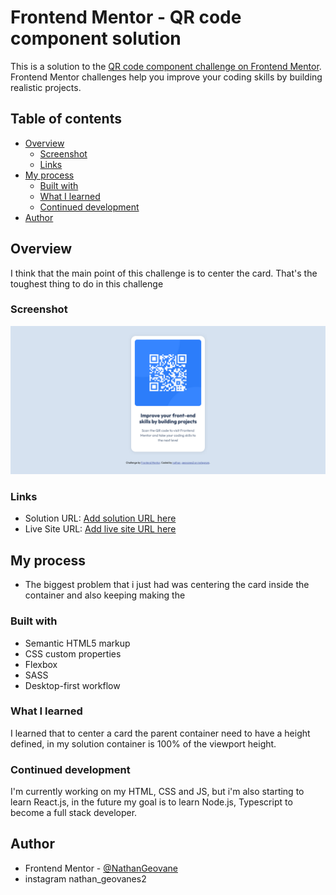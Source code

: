 # Frontend Mentor - QR code component solution

This is a solution to the [QR code component challenge on Frontend Mentor](https://www.frontendmentor.io/challenges/qr-code-component-iux_sIO_H). Frontend Mentor challenges help you improve your coding skills by building realistic projects.

## Table of contents

- [Overview](#overview)
  - [Screenshot](#screenshot)
  - [Links](#links)
- [My process](#my-process)
  - [Built with](#built-with)
  - [What I learned](#what-i-learned)
  - [Continued development](#continued-development)
- [Author](#author)

## Overview

I think that the main point of this challenge is to center the card. That's the toughest thing to do in this challenge

### Screenshot

![](images/Screenshot%202024-09-16%20at%2013-29-33%20Frontend%20Mentor%20QR%20code%20component.png)

### Links

- Solution URL: [Add solution URL here](https://your-solution-url.com)
- Live Site URL: [Add live site URL here](https://your-live-site-url.com)

## My process

- The biggest problem that i just had was centering the card inside the container and also keeping making the

### Built with

- Semantic HTML5 markup
- CSS custom properties
- Flexbox
- SASS
- Desktop-first workflow

### What I learned

I learned that to center a card the parent container need to have a height defined, in my solution container is 100% of the viewport height.

### Continued development

I'm currently working on my HTML, CSS and JS, but i'm also starting to learn React.js, in the future my goal is to learn Node.js, Typescript to become a full stack developer.

## Author

- Frontend Mentor - [@NathanGeovane](https://www.frontendmentor.io/profile/NathanGeovane)
- instagram nathan_geovanes2
